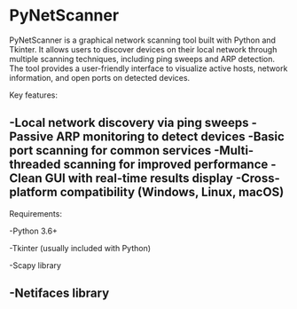 # PyNetScanner
PyNetScanner is a graphical network scanning tool built with Python and Tkinter. It allows users to discover devices on their local network through multiple scanning techniques, including ping sweeps and ARP detection. The tool provides a user-friendly interface to visualize active hosts, network information, and open ports on detected devices.

Key features:

-Local network discovery via ping sweeps
-Passive ARP monitoring to detect devices
-Basic port scanning for common services
-Multi-threaded scanning for improved performance
-Clean GUI with real-time results display
-Cross-platform compatibility (Windows, Linux, macOS)
-

Requirements:

-Python 3.6+

-Tkinter (usually included with Python)

-Scapy library

-Netifaces library
-
